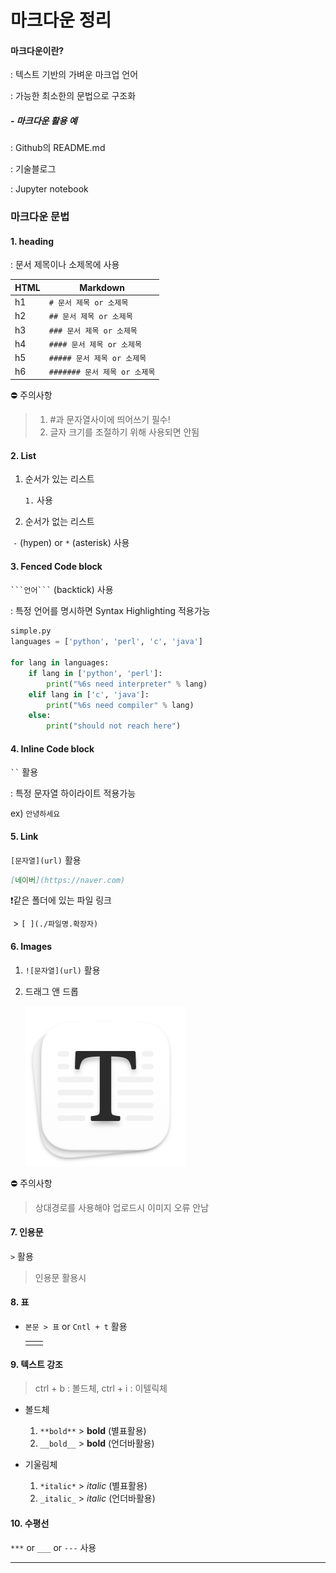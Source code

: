# 마크다운 정리



#### 마크다운이란?

: 텍스트 기반의 가벼운 마크업 언어

: 가능한 최소한의 문법으로 구조화



##### - 마크다운 활용 예

: Github의 README.md

: 기술블로그

: Jupyter notebook



### 마크다운 문법

#### 1. heading 

: 문서 제목이나 소제목에 사용

| HTML | Markdown                      |
| ---- | ----------------------------- |
| h1   | `# 문서 제목 or 소제목`       |
| h2   | `## 문서 제목 or 소제목`      |
| h3   | `### 문서 제목 or 소제목`     |
| h4   | `#### 문서 제목 or 소제목`    |
| h5   | `##### 문서 제목 or 소제목`   |
| h6   | `####### 문서 제목 or 소제목` |

⛔ 주의사항

> 1. #과 문자열사이에 띄어쓰기 필수!
> 2. 글자 크기를 조절하기 위해 사용되면 안됨



#### 2. List

1. 순서가 있는 리스트

   `1.` 사용

2. 순서가 없는 리스트

​	`-` (hypen) or `*`  (asterisk) 사용



#### 3. Fenced Code block

 ` ```언어``` ` (backtick) 사용

: 특정 언어를 명시하면 Syntax Highlighting 적용가능

```python
simple.py
languages = ['python', 'perl', 'c', 'java']

for lang in languages:
	if lang in ['python', 'perl']:
		print("%6s need interpreter" % lang)
	elif lang in ['c', 'java']:
		print("%6s need compiler" % lang)
	else:
		print("should not reach here")
```



#### 4. Inline Code block

` `` ` 활용

: 특정 문자열 하이라이트 적용가능

ex) `안녕하세요`



#### 5. Link

`[문자열](url)` 활용

```markdown
[네이버](https://naver.com)
```

❗같은 폴더에 있는 파일 링크 

​	> `[ ](./파일명.확장자)`



#### 6. Images

1. `![문자열](url)` 활용

2. 드래그 앤 드롭

   ![d1431b4dd5389c1651a3d02085f6b66bfedc315b5e7047a552a72b21a972885c4db0744372595ab14020d6baad8d7b573e234aaaa34ee950b49f6a4ba2af60b2258fb7f70260f57b68eae9b1814a0822fe8b0fb65d2625b21fea5aa05e34418d](markdown.assets/d1431b4dd5389c1651a3d02085f6b66bfedc315b5e7047a552a72b21a972885c4db0744372595ab14020d6baad8d7b573e234aaaa34ee950b49f6a4ba2af60b2258fb7f70260f57b68eae9b1814a0822fe8b0fb65d2625b21fea5aa05e34418d.png)

⛔ 주의사항

> 상대경로를 사용해야 업로드시 이미지 오류 안남



#### 7. 인용문

`>` 활용

> 인용문 활용시



#### 8. 표

- `본문 > 표` or `Cntl + t` 활용

  |      |      |
  | ---- | ---- |
  |      |      |

  

#### 9. 텍스트 강조

> ctrl + b : 볼드체, ctrl + i : 이텔릭체

- 볼드체

  1. `**bold**` > **bold** (별표활용)
  2. `__bold__` > __bold__ (언더바활용)
- 기울림체

  1. `*italic*`  > *italic* (별표활용)
  2. `_italic_` > _italic_ (언더바활용)




#### 10. 수평선

`***` or `___`  or `---` 사용

***






